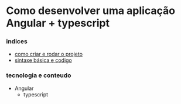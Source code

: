 # Como desenvolver uma aplicação Angular + typescript

### indices
 - [como criar e rodar o projeto](/3.front-end/angular-typescript/CREATE-RUN.md)
 - [sintaxe básica e codigo](/3.front-end/angular-typescript/CODE.md)

### tecnologia e conteudo
- Angular
    - typescript